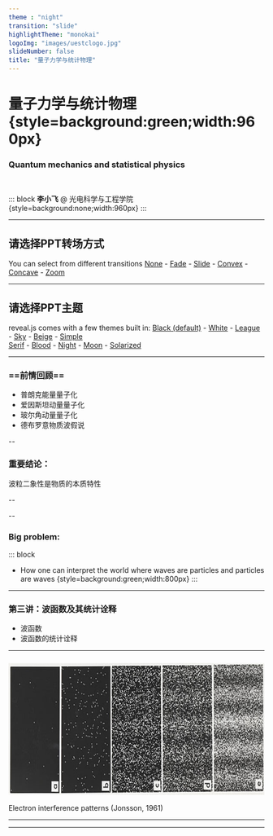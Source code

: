 ```yaml
---
theme : "night"
transition: "slide"
highlightTheme: "monokai"
logoImg: "images/uestclogo.jpg"
slideNumber: false
title: "量子力学与统计物理"
---
```



<!-- .slide: data-background="images/2021-12-03-05-23-33.png" -->

# 量子力学与统计物理 {style=background:green;width:960px}
### Quantum mechanics and statistical physics 

<br>

::: block
**李小飞** @ 光电科学与工程学院
{style=background:none;width:960px}
::: 


---

## 请选择PPT转场方式

You can select from different transitions
[None](?transition=none#/transitions) - [Fade](?transition=fade#/transitions) - [Slide](?transition=slide#/transitions) - [Convex](?transition=convex#/transitions) - [Concave](?transition=concave#/transitions) - [Zoom](?transition=zoom#/transitions)

---

## 请选择PPT主题 

reveal.js comes with a few themes built in:
<a href="#" onclick="document.getElementById('theme').setAttribute('href','libs/reveal.js/3.8.0/css/theme/black.css'); return false;">Black (default)</a> -
<a href="#" onclick="document.getElementById('theme').setAttribute('href','libs/reveal.js/3.8.0/css/theme/white.css'); return false;">White</a> -
<a href="#" onclick="document.getElementById('theme').setAttribute('href','libs/reveal.js/3.8.0/css/theme/league.css'); return false;">League</a> -
<a href="#" onclick="document.getElementById('theme').setAttribute('href','libs/reveal.js/3.8.0/css/theme/sky.css'); return false;">Sky</a> -
<a href="#" onclick="document.getElementById('theme').setAttribute('href','libs/reveal.js/3.8.0/css/theme/beige.css'); return false;">Beige</a> -
<a href="#" onclick="document.getElementById('theme').setAttribute('href','libs/reveal.js/3.8.0/css/theme/simple.css'); return false;">Simple</a> <br>
<a href="#" onclick="document.getElementById('theme').setAttribute('href','libs/reveal.js/3.8.0/css/theme/serif.css'); return false;">Serif</a> -
<a href="#" onclick="document.getElementById('theme').setAttribute('href','libs/reveal.js/3.8.0/css/theme/blood.css'); return false;">Blood</a> -
<a href="#" onclick="document.getElementById('theme').setAttribute('href','libs/reveal.js/3.8.0/css/theme/night.css'); return false;">Night</a> -
<a href="#" onclick="document.getElementById('theme').setAttribute('href','libs/reveal.js/3.8.0/css/theme/moon.css'); return false;">Moon</a> -
<a href="#" onclick="document.getElementById('theme').setAttribute('href','libs/reveal.js/3.8.0/css/theme/solarized.css'); return false;">Solarized</a>

---

<!-- .slide: data-background="#0000ff" -->

### ==前情回顾==
- 普朗克能量量子化
- 爱因斯坦动量量子化
- 玻尔角动量量子化
- 德布罗意物质波假说

--

<!-- .slide: data-background="#0000ff" -->
### 重要结论：

<span class="fragment fade-in">
  <span class="fragment highlight-green">
    <span class="fragment highlight-red">
      波粒二象性是物质的本质特性
    </span>
  </span>
</span>

--

--

<!-- .slide: data-background="#0000ff" -->
### Big problem:
::: block
- How one can interpret the world where waves are particles and particles are waves
{style=background:green;width:800px}
::: 

---

### 第三讲：波函数及其统计诠释

- 波函数
- 波函数的统计诠释

---

###

<img src="images/two-slit.png" width=600, height=260> 

Electron interference patterns (Jonsson, 1961)

---



---